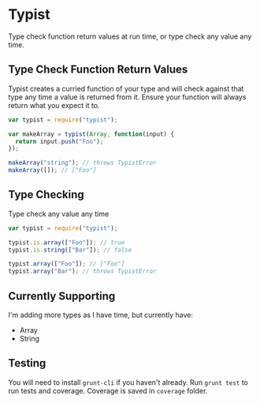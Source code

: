 # Typist

Type check function return values at run time, or type check any value any time.

## Type Check Function Return Values

Typist creates a curried function of your type and will check against that type any time a value is returned from it. Ensure your function will always return what you expect it to.

```js
var typist = require("typist");

var makeArray = typist(Array, function(input) {
  return input.push("Foo");
});

makeArray("string"); // throws TypistError
makeArray([]); // ["Foo"]
```

## Type Checking

Type check any value any time

```js
var typist = require("typist");

typist.is.array(["Foo"]); // true
typist.is.string(["Bar"]); // false

typist.array(["Foo"]); // ["Foo"]
typist.array("Bar"); // throws TypistError
```

## Currently Supporting

I'm adding more types as I have time, but currently have:

- Array
- String

## Testing

You will need to install `grunt-cli` if you haven't already.
Run `grunt test` to run tests and coverage. Coverage is saved in `coverage` folder.
